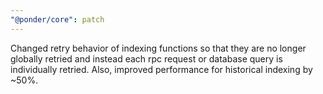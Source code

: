 ```yaml
---
"@ponder/core": patch
---
```


Changed retry behavior of indexing functions so that they are no longer globally retried and instead each rpc request or database query is individually retried. Also, improved performance for historical indexing by ~50%.

